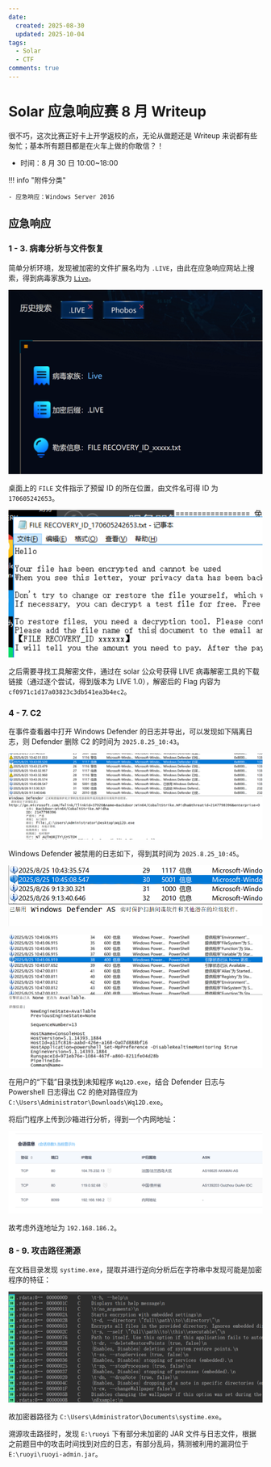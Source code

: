 ```yaml
---
date:
  created: 2025-08-30
  updated: 2025-10-04
tags:
  - Solar
  - CTF
comments: true
---
```


# Solar 应急响应赛 8 月 Writeup

很不巧，这次比赛正好卡上开学返校的点，无论从做题还是 Writeup 来说都有些匆忙；基本所有题目都是在火车上做的你敢信？！

- 时间：8 月 30 日 10:00~18:00

!!! info "附件分类"

    - 应急响应：Windows Server 2016

## 应急响应

### 1 - 3. 病毒分析与文件恢复

简单分析环境，发现被加密的文件扩展名均为 `.LIVE`，由此在应急响应网站上搜索，得到病毒家族为 [`Live`](https://www.solarsecurity.cn/family?id=35)。

![](img/08/solar-family-info.png)

桌面上的 `FILE` 文件指示了预留 ID 的所在位置，由文件名可得 ID 为 `170605242653`。

![](img/08/file-id.png)

之后需要寻找工具解密文件，通过在 solar 公众号获得 LIVE 病毒解密工具的下载链接（通过逐个尝试，得到版本为 LIVE 1.0），解密后的 Flag 内容为 `cf0971c1d17a03823c3db541ea3b4ec2`。

### 4 - 7. C2

在事件查看器中打开 Windows Defender 的日志并导出，可以发现如下隔离日志，则 Defender 删除 C2 的时间为 `2025.8.25_10:43`。

![](img/08/defender-action-event.png)

Windows Defender 被禁用的日志如下，得到其时间为 `2025.8.25_10:45`。

![](img/08/defender-disabled-entry.png)

![](img/08/disable-execution.png)

在用户的“下载”目录找到未知程序 `Wq12D.exe`，结合 Defender 日志与 Powershell 日志得出 C2 的绝对路径应为 `C:\Users\Administrator\Downloads\Wq12D.exe`。

将后门程序上传到沙箱进行分析，得到一个内网地址：

![](img/08/sandbox-connection-info.png)

故考虑外连地址为 `192.168.186.2`。

### 8 - 9. 攻击路径溯源

在文档目录发现 `systime.exe`，提取并进行逆向分析后在字符串中发现可能是加密程序的特征：

![](img/08/encryptor-arguments.png)

故加密器路径为 `C:\Users\Administrator\Documents\systime.exe`。

溯源攻击路径时，发现 `E:\ruoyi` 下有部分未加密的 JAR 文件与日志文件，根据之前题目中的攻击时间找到对应的日志，有部分乱码，猜测被利用的漏洞位于 `E:\ruoyi\ruoyi-admin.jar`。
